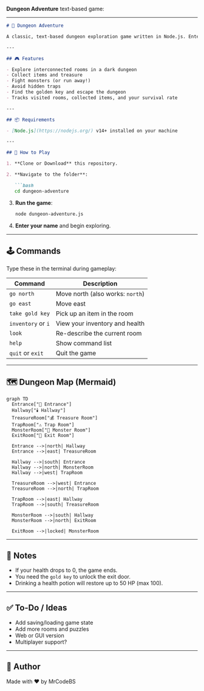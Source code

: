 **Dungeon Adventure** text-based game:

---

```markdown
# 🏰 Dungeon Adventure

A classic, text-based dungeon exploration game written in Node.js. Enter a mysterious dungeon, collect treasures, avoid deadly traps, and escape with your life — if you can!

---

## 🎮 Features

- Explore interconnected rooms in a dark dungeon
- Collect items and treasure
- Fight monsters (or run away!)
- Avoid hidden traps
- Find the golden key and escape the dungeon
- Tracks visited rooms, collected items, and your survival rate

---

## 📦 Requirements

- [Node.js](https://nodejs.org/) v14+ installed on your machine

---

## 🚀 How to Play

1. **Clone or Download** this repository.

2. **Navigate to the folder**:

   ```bash
   cd dungeon-adventure
   ```

3. **Run the game**:

   ```bash
   node dungeon-adventure.js
   ```

4. **Enter your name** and begin exploring.

---

## 🕹️ Commands

Type these in the terminal during gameplay:

| Command            | Description                            |
|--------------------|----------------------------------------|
| `go north`         | Move north (also works: `north`)       |
| `go east`          | Move east                              |
| `take gold key`    | Pick up an item in the room            |
| `inventory` or `i` | View your inventory and health         |
| `look`             | Re-describe the current room           |
| `help`             | Show command list                      |
| `quit` or `exit`   | Quit the game                          |

---

## 🗺️ Dungeon Map (Mermaid)

```mermaid
graph TD
  Entrance["🏰 Entrance"]
  Hallway["🕯️ Hallway"]
  TreasureRoom["💰 Treasure Room"]
  TrapRoom["⚠️ Trap Room"]
  MonsterRoom["👹 Monster Room"]
  ExitRoom["🚪 Exit Room"]

  Entrance -->|north| Hallway
  Entrance -->|east| TreasureRoom

  Hallway -->|south| Entrance
  Hallway -->|north| MonsterRoom
  Hallway -->|west| TrapRoom

  TreasureRoom -->|west| Entrance
  TreasureRoom -->|north| TrapRoom

  TrapRoom -->|east| Hallway
  TrapRoom -->|south| TreasureRoom

  MonsterRoom -->|south| Hallway
  MonsterRoom -->|north| ExitRoom

  ExitRoom -->|locked| MonsterRoom
```

---

## 📌 Notes

- If your health drops to 0, the game ends.
- You need the `gold key` to unlock the exit door.
- Drinking a health potion will restore up to 50 HP (max 100).

---

## ✅ To-Do / Ideas

- Add saving/loading game state
- Add more rooms and puzzles
- Web or GUI version
- Multiplayer support?

---

## 🧙 Author

Made with ❤️ by MrCodeBS

